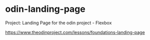 # odin-landing-page

Project: Landing Page for the odin project - Flexbox

https://www.theodinproject.com/lessons/foundations-landing-page